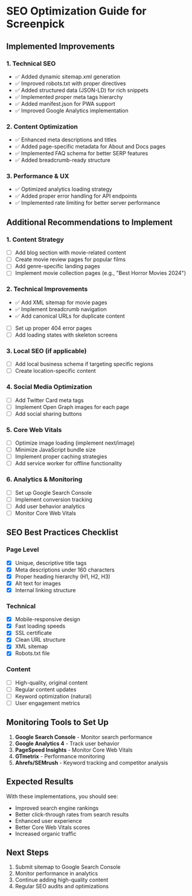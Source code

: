 # SEO Optimization Guide for Screenpick

## Implemented Improvements

### 1. Technical SEO
- ✅ Added dynamic sitemap.xml generation
- ✅ Improved robots.txt with proper directives
- ✅ Added structured data (JSON-LD) for rich snippets
- ✅ Implemented proper meta tags hierarchy
- ✅ Added manifest.json for PWA support
- ✅ Improved Google Analytics implementation

### 2. Content Optimization
- ✅ Enhanced meta descriptions and titles
- ✅ Added page-specific metadata for About and Docs pages
- ✅ Implemented FAQ schema for better SERP features
- ✅ Added breadcrumb-ready structure

### 3. Performance & UX
- ✅ Optimized analytics loading strategy
- ✅ Added proper error handling for API endpoints
- ✅ Implemented rate limiting for better server performance

## Additional Recommendations to Implement

### 1. Content Strategy
- [ ] Add blog section with movie-related content
- [ ] Create movie review pages for popular films
- [ ] Add genre-specific landing pages
- [ ] Implement movie collection pages (e.g., "Best Horror Movies 2024")

### 2. Technical Improvements
- ✅ Add XML sitemap for movie pages
- ✅ Implement breadcrumb navigation
- ✅ Add canonical URLs for duplicate content
- [ ] Set up proper 404 error pages
- [ ] Add loading states with skeleton screens

### 3. Local SEO (if applicable)
- [ ] Add local business schema if targeting specific regions
- [ ] Create location-specific content

### 4. Social Media Optimization
- [ ] Add Twitter Card meta tags
- [ ] Implement Open Graph images for each page
- [ ] Add social sharing buttons

### 5. Core Web Vitals
- [ ] Optimize image loading (implement next/image)
- [ ] Minimize JavaScript bundle size
- [ ] Implement proper caching strategies
- [ ] Add service worker for offline functionality

### 6. Analytics & Monitoring
- [ ] Set up Google Search Console
- [ ] Implement conversion tracking
- [ ] Add user behavior analytics
- [ ] Monitor Core Web Vitals

## SEO Best Practices Checklist

### Page Level
- [x] Unique, descriptive title tags
- [x] Meta descriptions under 160 characters
- [x] Proper heading hierarchy (H1, H2, H3)
- [x] Alt text for images
- [x] Internal linking structure

### Technical
- [x] Mobile-responsive design
- [x] Fast loading speeds
- [x] SSL certificate
- [x] Clean URL structure
- [x] XML sitemap
- [x] Robots.txt file

### Content
- [ ] High-quality, original content
- [ ] Regular content updates
- [ ] Keyword optimization (natural)
- [ ] User engagement metrics

## Monitoring Tools to Set Up

1. **Google Search Console** - Monitor search performance
2. **Google Analytics 4** - Track user behavior
3. **PageSpeed Insights** - Monitor Core Web Vitals
4. **GTmetrix** - Performance monitoring
5. **Ahrefs/SEMrush** - Keyword tracking and competitor analysis

## Expected Results

With these implementations, you should see:
- Improved search engine rankings
- Better click-through rates from search results
- Enhanced user experience
- Better Core Web Vitals scores
- Increased organic traffic

## Next Steps

1. Submit sitemap to Google Search Console
2. Monitor performance in analytics
3. Continue adding high-quality content
4. Regular SEO audits and optimizations
